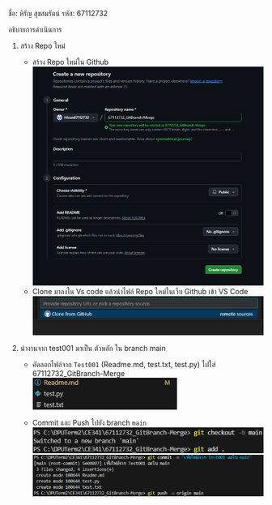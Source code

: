 ชื่อ: หิรัญ สุขสมรัตน์
รหัส: 67112732

อธิบายการดำเนินการ
1. สร้าง Repo ใหม่ 
    - สร้าง Repo ใหม่ใน Github
    ![alt text](1.png)
    - Clone มาลงใน Vs code แล้วนำไฟล์ Repo ใหม่ในเว็บ Github เข้า VS Code
    ![alt text](2.png)

2. นำงานจาก test001 มาเป็น ตัวหลัก ใน branch main
    - คัดลอกไฟล์จาก `Test001` (Readme.md, test.txt, test.py) ไปใส่ 67112732_GitBranch-Merge
    ![alt text](3.png)
    
    - Commit และ Push ไปยัง branch `main`
    ![alt text](4.png)![alt text](5.png)